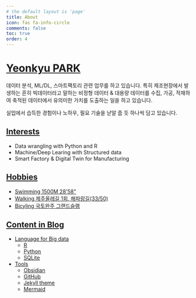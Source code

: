 ```yaml
---
# the default layout is 'page'
title: About
icon: fas fa-info-circle
comments: false
toc: true
order: 4
---
```


# [Yeonkyu PARK](https://github.com/yeonkyupark/)

데이터 분석, ML/DL, 스마트팩토리 관련 업무를 하고 있습니다.
특히 제조현장에서 발생하는 흔히 빅데이터라고 말하는 비정형 데이터 & 대용량 데이터를 수집, 가공, 적재하여 축적된 데이터에서 유의미한 가치를 도출하는 일을 하고 있습니다.

실업에서 습득한 경험이나 노하우, 필요 기술을 낟알 줍 듯 하나씩 담고 있습니다. 

## <u>Interests</u>

- Data wrangling with Python and R
- Machine/Deep Learing with Structured data
- Smart Factory & Digital Twin for Manufacturing

## <u>Hobbies<u/>

- Swimming 1500M 28'58"
- Walking 제주올레길 1회, 해파랑길(33/50)
- Bicyling 국토완주 그랜드슬램

## <u>Content in Blog<u/>

- Language for Big data
	- R
	- Python
	- SQLite
- Tools
	- Obsidian
	- GitHub
	- Jekyll theme
	- Mermaid